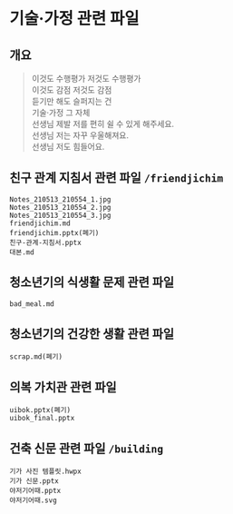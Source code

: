 # 기술·가정 관련 파일
## 개요
> 이것도 수행평가 저것도 수행평가  
> 이것도 감점 저것도 감점  
> 듣기만 해도 슬퍼지는 건  
> 기술·가정 그 자체  
> 선생님 제발 저를 편히 쉴 수 있게 해주세요.  
> 선생님 저는 자꾸 우울해져요.  
> 선생님 저도 힘들어요.  

## 친구 관계 지침서 관련 파일 `/friendjichim`
```
Notes_210513_210554_1.jpg
Notes_210513_210554_2.jpg
Notes_210513_210554_3.jpg
friendjichim.md
friendjichim.pptx(폐기)
친구-관계-지침서.pptx
대본.md
```

## 청소년기의 식생활 문제 관련 파일
```
bad_meal.md
```

## 청소년기의 건강한 생활 관련 파일
```
scrap.md(폐기)
```

## 의복 가치관 관련 파일
```
uibok.pptx(폐기)
uibok_final.pptx
```

## 건축 신문 관련 파일 `/building`
```
기가 사진 템플릿.hwpx
기가 신문.pptx
야저기어때.pptx
야저기어때.svg
```
